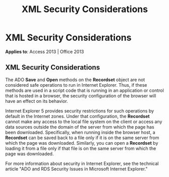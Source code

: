 ﻿---
title: XML Security Considerations
TOCTitle: XML Security Considerations
ms:assetid: ef2c7f59-f5a2-98d1-37c6-42cb35b26a40
ms:mtpsurl: https://msdn.microsoft.com/library/JJ250214(v=office.15)
ms:contentKeyID: 48548575
ms.date: 09/18/2015
mtps_version: v=office.15
---

# XML Security Considerations


**Applies to**: Access 2013 | Office 2013

## XML Security Considerations

The ADO **Save** and **Open** methods on the **Recordset** object are not considered safe operations to run in Internet Explorer. Thus, if these methods are used in a script code that is running in an application or control that is hosted in a browser, the security configuration of the browser will have an effect on its behavior.

Internet Explorer 5 provides security restrictions for such operations by default in the Internet zones. Under that configuration, the **Recordset** cannot make any access to the local file system on the client or access any data sources outside the domain of the server from which the page has been downloaded. Specifically, when running inside the browser host, a **Recordset** can be saved back to a file only if it is on the same server from which the page was downloaded. Similarly, you can open a **Recordset** by loading it from a file only if that file is on the same server from which the page was downloaded.

For more information about security in Internet Explorer, see the technical article "ADO and RDS Security Issues in Microsoft Internet Explorer."

